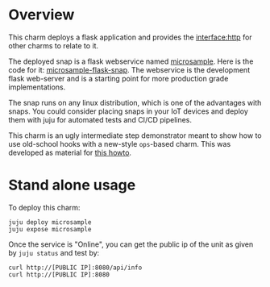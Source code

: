# Overview
This charm deploys a flask application and provides the [interface:http] for other charms to relate to it.

The deployed snap is a flask webservice named [microsample]. Here is the code for it: [microsample-flask-snap]. The webservice is the development flask web-server and is a starting point for more production grade implementations.

The snap runs on any linux distribution, which is one of the advantages with snaps. You could consider placing snaps in your IoT devices and deploy them with juju for automated tests and CI/CD pipelines.

This charm is an ugly intermediate step demonstrator meant to show how to use old-school hooks with a new-style `ops`-based charm.
This was developed as material for [this howto][this-howto].

# Stand alone usage
To deploy this charm:
```
juju deploy microsample
juju expose microsample
```
Once the service is "Online", you can get the public ip of the unit as 
given by `juju status` and test by:
```
curl http://[PUBLIC IP]:8080/api/info
curl http://[PUBLIC IP]:8080
```

[this-howto]: http://discourse.charmhub.com
[interface:http]: https://discourse.jujucharms.com/t/interface-layers/1121
[microsample-flask-snap]: https://github.com/erik78se/microsample-flask-snap
[tutorial-a-tiny-hooks-charm]: https://discourse.jujucharms.com/t/tutorial-a-tiny-hooks-charm/1315
[snapcraft.io]: https://snapcraft.io/
[ssl-termination-proxy]: https://jujucharms.com/ssl-termination-proxy
[haproxy]: https://jujucharms.com/haproxy/
[microsample]: https://snapcraft.io/microsample
